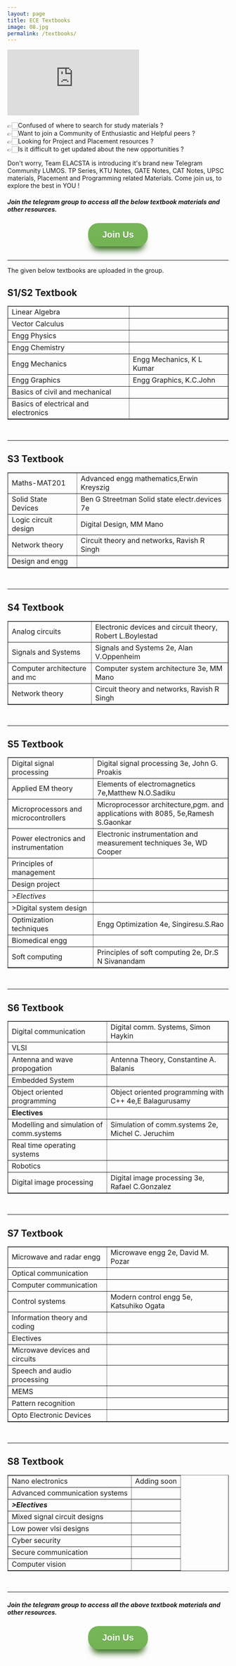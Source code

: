 ```yaml
---
layout: page
title: ECE Textbooks
image: 08.jpg
permalink: /textbooks/
---
```

            
<iframe src="https://www.youtube.com/embed/eZTZeFCK0ek" frameborder="0" allow="picture-in-picture" allowfullscreen></iframe>

<br>
 
 
👉🏻Confused of where to search for study materials ? <br>
👉🏻Want to join a Community of Enthusiastic and Helpful peers ? <br>
👉🏻Looking for Project and Placement resources ? <br>
👉🏻Is it difficult to get updated about the new opportunities ? <br>

Don't worry, Team ELACSTA is introducing it's brand new Telegram Community LUMOS. 
TP Series, KTU Notes, GATE Notes, CAT Notes, UPSC materials, Placement and Programming related Materials. 
Come join us, to explore the best in YOU !

##### Join the telegram group to access all the below textbook materials and other resources.


<center>    
    <a href="https://t.me/joinchat/AAAAAFECo0lqw0C9Qlw93Q" class="myButton"> Join Us</a>
</center>

<br>
<hr>

The given below textbooks are uploaded in the group.

## S1/S2 Textbook
 
<table cellspacing="0" border="1">
    <tr>
        <td>Linear Algebra</td>
        <td></td>
    </tr>
    <tr>
        <td>Vector Calculus</td>
        <td></td>
    </tr>
    <tr>
        <td>Engg Physics</td>
        <td></td>
    </tr>
    <tr>
        <td>Engg Chemistry</td>
        <td></td>
    </tr>
    <tr>
        <td>Engg Mechanics</td>
        <td>Engg Mechanics, K L Kumar</td>
    </tr>
    <tr>
        <td>Engg Graphics</td>
        <td>Engg Graphics, K.C.John</td>
    </tr>
    <tr>
        <td>Basics of civil and mechanical</td>
        <td></td>
    </tr>
    <tr>
        <td>Basics of electrical and electronics</td>
        <td></td>
    </tr>
</table>

<br>
<hr>

## S3 Textbook

<div class="table-container" border="1">
  <table cellspacing="0" border="">
        <tr>
            <td>Maths-MAT201</td>
            <td>Advanced engg mathematics,Erwin Kreyszig</td>
        </tr>
        <tr>
            <td>Solid State Devices</td>
            <td>Ben G Streetman Solid state electr.devices 7e</td>
        </tr>
        <tr>
            <td>Logic circuit design</td>
            <td>Digital Design, MM Mano</td>
        </tr>
        <tr>
            <td>Network theory</td>
            <td>Circuit theory and networks, Ravish R Singh</td>
        </tr>
        <tr>
            <td>Design and engg</td>
            <td></td>
        </tr>
    </table>
</div>

<br>
<hr>

## S4 Textbook

<div class="table-container" border="1">
<table cellspacing="0" border="1">
        <tr>
            <td  > Analog circuits </td>
            <td  > Electronic devices and circuit theory, Robert L.Boylestad </td>
        </tr>
        <tr>
            <td  > Signals and Systems </td>
            <td  > Signals and Systems 2e, Alan V.Oppenheim </td>
        </tr>
        <tr>
            <td  > Computer architecture and mc </td>
            <td  > Computer system architecture 3e, MM Mano </td>
        </tr>
        <tr>
            <td  > Network theory </td>
            <td  > Circuit theory and networks, Ravish R Singh </td>
        </tr>
    </table>
</div>

<br>
<hr>

## S5 Textbook

<div class="table-container" border="1">
  <table cellspacing="0" border="1">
        <tr>
            <td  >Digital signal processing </td>
            <td  >Digital signal processing 3e, John G. Proakis </td>
        </tr>
        <tr>
            <td  >Applied EM theory </td>
            <td   >Elements of electromagnetics 7e,Matthew N.O.Sadiku </td>
        </tr>
        <tr>
            <td  >Microprocessors and microcontrollers </td>
            <td   >Microprocessor architecture,pgm. and applications with 8085, 5e,Ramesh S.Gaonkar  </td>
        </tr>
        <tr>
            <td  >Power electronics and instrumentation </td>
            <td  >Electronic instrumentation and measurement techniques 3e, WD Cooper </td>
        </tr>
        <tr>
            <td   >Principles of management </td>
            <td   ><br> </td>
        </tr>
        <tr>
            <td   >Design project </td>
            <td   ><br> </td>
        </tr>
        <tr>
            <td  > <i> >Electives </i> </td>
            <td   ><br> </td>
        </tr>
        <tr>
            <td  > >Digital system design </td>
            <td  > </td>
        </tr>
        <tr>
            <td >  Optimization techniques </td>
            <td > Engg Optimization 4e, Singiresu.S.Rao </td>
        </tr>
        <tr>
            <td>Biomedical engg </td>
            <td><br> </td>
        </tr>
        <tr>
            <td >Soft computing </td>
            <td>Principles of soft computing 2e, Dr.S N Sivanandam  </td>
        </tr>
    </table>
</div>

<br>
<hr>

## S6 Textbook

<div class="table-container" border="1">
   <table cellspacing="0" border="1">
        <tr>
            <td  > Digital communication </td>
            <td  > Digital comm. Systems, Simon Haykin </td>
        </tr>
        <tr>
            <td  > VLSI </td>
            <td  > <br> </td>
        </tr>
        <tr>
            <td  > Antenna and wave propogation </td>
            <td  > Antenna Theory, Constantine A. Balanis </td>
        </tr>
        <tr>
            <td  > Embedded System </td>
            <td  > <br> </td>
        </tr>
        <tr>
            <td  > Object oriented programming  </td>
            <td  > Object oriented programming with C++ 4e,E Balagurusamy  </td>
        </tr>
        <tr>
            <td  ><b> Electives </b></td>
            <td  > <br> </td>
        </tr>
        <tr>
            <td  > Modelling and simulation of comm.systems </td>
            <td  > Simulation of comm.systems 2e, Michel C. Jeruchim  </td>
        </tr>
        <tr>
            <td  > Real time operating systems </td>
            <td  > <br> </td>
        </tr>
        <tr>
            <td  > Robotics </td>
            <td  > <br> </td>
        </tr>
        <tr>
            <td  > Digital image processing </td>
            <td  > Digital image processing 3e, Rafael C.Gonzalez </td>
        </tr>
    </table>
</div>

<br>
<hr>

## S7 Textbook
<div class="table-container" border="1">
     <table cellspacing="0" border="1">
        <tr>
            <td > Microwave and radar engg </td>
            <td > Microwave engg 2e, David M. Pozar </td>
        </tr>
        <tr>
            <td > Optical communication </td>
            <td > </td>
        </tr>
        <tr>
            <td > Computer communication </td>
            <td > </td>
        </tr>
        <tr>
            <td > Control systems </td>
            <td > Modern control engg 5e, Katsuhiko Ogata </td>
        </tr>
        <tr>
            <td > Information theory and coding </td>
            <td > </td>
        </tr>
        <tr>
            <td >Electives</td>
            <td > </td>
        </tr>
        <tr>
            <td > Microwave devices and circuits </td>
            <td > </td>
        </tr>
        <tr>
            <td > Speech and audio processing </td>
            <td > </td>
        </tr>
        <tr>
            <td > MEMS </td>
            <td > </td>
        </tr>
        <tr>
            <td > Pattern recognition </td>
            <td ></td>
        </tr>
        <tr>
            <td > Opto Electronic Devices </td>
            <td > </td>
        </tr>
    </table>
</div>

<br>
<hr>

## S8 Textbook

<div class="table-container" border="1">
<table cellspacing="0" border="1">
        <tr>
            <td  >Nano electronics </td>
            <td  > Adding soon</td>
        </tr>
        <tr>
            <td  >Advanced communication systems </td>
            <td  ><br> </td>
        </tr>
        <tr>
            <td ><b><i> >Electives </i></b></td>
            <td  ><br> </td>
        </tr>
        <tr>
            <td  >Mixed signal circuit designs </td>
            <td  ><br> </td>
        </tr>
        <tr>
            <td  >Low power vlsi designs </td>
            <td  ><br> </td>
        </tr>
        <tr>
            <td  >Cyber security </td>
            <td  ><br> </td>
        </tr>
        <tr>
            <td  >Secure communication </td>
            <td  ><br> </td>
        </tr>
        <tr>
            <td  >Computer vision </td>
            <td  ><br> </td>
        </tr>
    </table>
</div>

<br>
<hr>

##### Join the telegram group to access all the above textbook materials and other resources.

<center>
    <a href="https://t.me/joinchat/AAAAAFECo0lqw0C9Qlw93Q" class="myButton"> Join Us</a>
</center>

<style type="text/css">
.myButton {
    box-shadow: 0px 17px 14px -8px #3e7327;
    background:linear-gradient(to bottom, #77b55a 5%, #72b352 100%);
    background-color:#77b55a;
    border-radius:23px;
    display:inline-block;
    cursor:pointer;
    color:#ffffff;
    font-family:Arial;
    font-size:20px;
    font-weight:bold;
    padding:15px 32px;
    text-decoration:none;
    text-shadow:0px 1px 0px #5b8a3c;
}
.myButton:hover {
    background:linear-gradient(to bottom, #72b352 5%, #77b55a 100%);
    background-color:#72b352;
}
.myButton:active {
    position:relative;
    top:1px;
}

</style>
